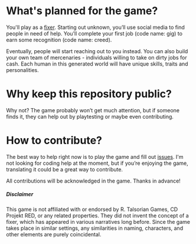# What's planned for the game?
You'll play as a [fixer](https://en.wikipedia.org/wiki/Fixer_(person)). Starting out unknown, you’ll use social media to find people in need of help. You’ll complete your first job (code name: gig) to earn some recognition (code name: creed).

Eventually, people will start reaching out to you instead. You can also build your own team of mercenaries - individuals willing to take on dirty jobs for cash. Each human in this generated world will have unique skills, traits and personalities.

# Why keep this repository public?
Why not? The game probably won’t get much attention, but if someone finds it, they can help out by playtesting or maybe even contributing.

# How to contribute?
The best way to help right now is to play the game and fill out [issues](https://github.com/Pazdikan/fixer/issues). I'm not looking for coding help at the moment, but if you’re enjoying the game, translating it could be a great way to contribute.

All contributions will be acknowledged in the game. Thanks in advance!

##### Disclaimer
This game is not affiliated with or endorsed by R. Talsorian Games, CD Projekt RED, or any related properties. They did not invent the concept of a fixer, which has appeared in various narratives long before. Since the game takes place in similar settings, any similarities in naming, characters, and other elements are purely coincidental.